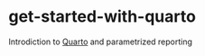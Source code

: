 # get-started-with-quarto
Introdiction to [Quarto](https://quarto.org/) and parametrized reporting 
